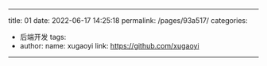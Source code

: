 <!--
 * @Author: WangLiShuai
 * @Date: 2022-06-17 16:43:25
 * @LastEditTime: 2022-06-17 23:13:45
 * @FilePath: \wls-vdoing-blog\docs\11.后端开发\01.后端开发.md
 * @Description:
-->

---

title: 01
date: 2022-06-17 14:25:18
permalink: /pages/93a517/
categories:

- 后端开发
  tags:
- author:
  name: xugaoyi
  link: https://github.com/xugaoyi

---
